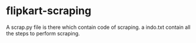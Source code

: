 # flipkart-scraping
A scrap.py file is there which contain code of scraping.
a indo.txt contain all the steps to perform scraping.
